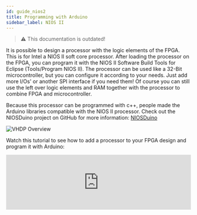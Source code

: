 ```yaml
---
id: guide_nios2
title: Programming with Arduino
sidebar_label: NIOS II
---
```


> :warning: This documentation is outdated!


It is possible to design a processor with the logic elements of the FPGA. This is for Intel a NIOS II soft core processor. 
After loading the processor on the FPGA, you can program it with the NIOS II Software Build Tools for Eclipse (Tools/Program NIOS II). 
The processor can be used like a 32-Bit microcontroller, but you can configure it according to your needs. Just add more I/Os' or another SPI interface if you need them!
Of course you can still use the left over logic elements and RAM together with the processor to combine FPGA and microcontroller.

Because this processor can be programmed with c++, people made the Arduino libraries compatible with the NIOS II processor.
Check out the NIOSDuino project on GitHub for more information: <a href="https://github.com/dimag0g/nios_duino" target="_blank">NIOSDuino</a>

![VHDP Overview](/img/getstarted/NIOSDuino.PNG)

Watch this tutorial to see how to add a processor to your FPGA design and program it with Arduino:
<div class="fluidMedia"><iframe id="ytplayer" type="text/html" width="100%" src="https://www.youtube.com/embed/WZTix6MlBNM?autoplay=0&origin=http://vhdplus.com" frameborder="0" allowfullscreen></iframe></div>

